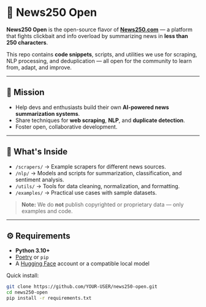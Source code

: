 # 📰 News250 Open

**News250 Open** is the open-source flavor of **[News250.com](https://news250.com)** — a platform that fights clickbait and info overload by summarizing news in **less than 250 characters**.  

This repo contains **code snippets**, scripts, and utilities we use for scraping, NLP processing, and deduplication — all open for the community to learn from, adapt, and improve.

---

## 🚀 Mission

- Help devs and enthusiasts build their own **AI-powered news summarization systems**.
- Share techniques for **web scraping**, **NLP**, and **duplicate detection**.
- Foster open, collaborative development.

---

## 📂 What's Inside

- `/scrapers/` → Example scrapers for different news sources.
- `/nlp/` → Models and scripts for summarization, classification, and sentiment analysis.
- `/utils/` → Tools for data cleaning, normalization, and formatting.
- `/examples/` → Practical use cases with sample datasets.

> **Note:** We do **not** publish copyrighted or proprietary data — only examples and code.

---

## ⚙️ Requirements

- **Python 3.10+**
- [Poetry](https://python-poetry.org/) or `pip`
- A [Hugging Face](https://huggingface.co/) account or a compatible local model

Quick install:

```bash
git clone https://github.com/YOUR-USER/news250-open.git
cd news250-open
pip install -r requirements.txt
